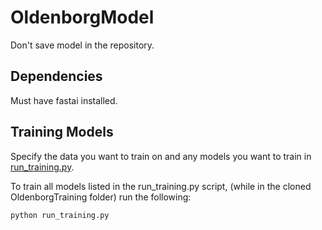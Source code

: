 # OldenborgModel

Don't save model in the repository.

## Dependencies
Must have fastai installed.

## Training Models

Specify the data you want to train on and any models you want to train in [run_training.py](https://github.com/christymarc/OldenborgTraining/blob/inference_training/run_training.py).

To train all models listed in the run_training.py script, (while in the cloned OldenborgTraining folder) run the following:

~~~bash
python run_training.py
~~~
